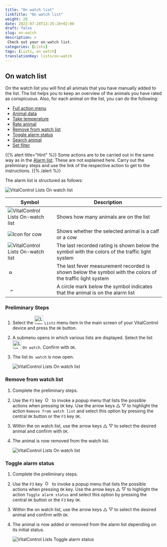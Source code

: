 ```yaml
---
title: "On watch list"
linkTitle: "On watch list"
weight: 20
date: 2023-07-28T13:25:28+02:00
draft: false
slug: on-watch
description: >
 Check out your on watch list.
categories: [Lists]
tags: [Lists, on watch]
translationKey: lists/on-watch
---
```

## On watch list

On the watch list you will find all animals that you have manually added to the list. The list helps you to keep an overview of the animals you have rated as conspicuous. Also, for each animal on the list, you can do the following:

- [Full action menu](../alarm/#full-action-menu)
- [Animal data](../alarm/#animal-data)
- [Take temperature](../alarm/#take-temperature)
- [Rate animal](../alarm/#rate-animal)
- [Remove from watch list](#remove-from-watch-list)
- [Toggle alarm status](#toggle-alarm-status)
- [Search animal](../alarm/#search-animal)
- [Set filter](../alarm/#set-filter)

{{% alert title="Hint" %}}
Some actions are to be carried out in the same way as in the [Alarm list](../alarm). These are not explained here. Carry out the preliminary steps and use the link of the respective action to get to the instructions.
{{% /alert %}}

The alarm list is structured as follows:

   ![VitalControl Lists On watch list](../images/onwatchstructure.png "Structure of the On watch list")

|Symbol   | Description
|---------|-----
| ![VitalControl Lists On-watch list](../images/kopf.png "Counter herd size") | Shows how many animals are on the list
| ![Icon for cow](../images/kopf2.png "Cow head") | Shows whether the selected animal is a calf or a cow
| ![VitalControl Lists On-watch list](../images/auge.png "Rating") | The last recorded rating is shown below the symbol with the colors of the traffic light system
| &nbsp;<img src="/icons/actions/temperature.svg" width="12" align="bottom" alt="Body temperature" title="Body temperature" /> | The last fever measurement recorded is shown below the symbol with the colors of the traffic light system
| &nbsp;&nbsp;<img src="/icons/header/alarm.svg" width="8" align="bottom" alt="Display animal on alarm" title="Animal on alarm" /> | A circle mark below the symbol indicates that the animal is on the alarm list

### Preliminary Steps

1. Select the <img src="/icons/main/lists.svg" width="28" align="bottom" alt="Lists" /> `Lists` menu item in the main screen of your VitalControl device and press the `OK` button.

2. A submenu opens in which various lists are displayed. Select the list &nbsp;<img src="/icons/lists/onwatch.svg" width="28" align="bottom" alt="List 'On watch'" /> `On watch`. Confirm with `OK`.

3. The list `On watch` is now open.

   ![VitalControl Lists On watch list](../images/firststeps2.png "Preliminary Steps")

### Remove from watch list

1. Complete the preliminary steps.

2. Use the `F3` key &nbsp;<img src="/icons/footer/open-popup.svg" width="15" align="bottom" alt="Open popup" />&nbsp; to invoke a popup menu that lists the possible actions when pressing `OK` key. Use the arrow keys △ ▽ to highlight the action `Remove from watch list` and select this option by pressing the central `OK` button or the `F3` key `OK`.

3. Within the on watch list, use the arrow keys △ ▽ to select the desired animal and confirm with `OK`.

4. The animal is now removed from the watch list.

   ![VitalControl Lists On watch list](../images/remove.png "Remove from watch list")

### Toggle alarm status

1. Complete the preliminary steps.

2. Use the `F3` key &nbsp;<img src="/icons/footer/open-popup.svg" width="15" align="bottom" alt="Open popup" />&nbsp; to invoke a popup menu that lists the possible actions when pressing `OK` key. Use the arrow keys △ ▽ to highlight the action `Toggle alarm status` and select this option by pressing the central `OK` button or the `F3` key `OK`.

3. Within the on watch list, use the arrow keys △ ▽ to select the desired animal and confirm with `OK`.

4. The animal is now added or removed from the alarm list depending on its initial status.

   ![VitalControl Lists Toggle alarm status](../images/alarmstatus.png "Toggle alarm status")
